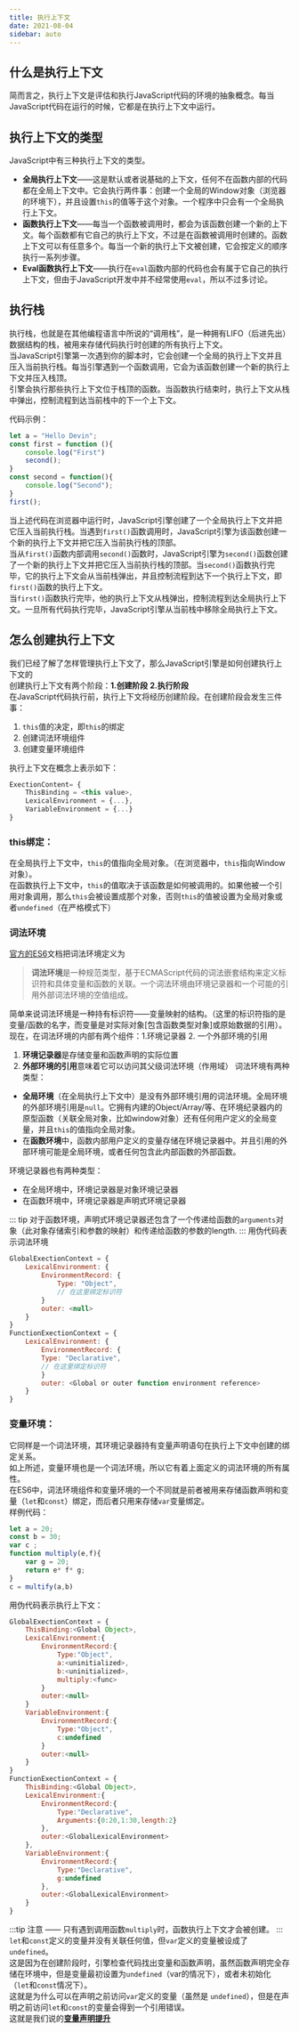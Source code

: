 ```yaml
---
title: 执行上下文
date: 2021-08-04
sidebar: auto
---
```

## 什么是执行上下文
简而言之，执行上下文是评估和执行JavaScript代码的环境的抽象概念。每当JavaScript代码在运行的时候，它都是在执行上下文中运行。

## 执行上下文的类型
JavaScript中有三种执行上下文的类型。
- **全局执行上下文**——这是默认或者说基础的上下文，任何不在函数内部的代码都在全局上下文中。它会执行两件事：创建一个全局的Window对象（浏览器的环境下），并且设置`this`的值等于这个对象。一个程序中只会有一个全局执行上下文。
- **函数执行上下文**——每当一个函数被调用时，都会为该函数创建一个新的上下文。每个函数都有它自己的执行上下文，不过是在函数被调用时创建的。函数上下文可以有任意多个。每当一个新的执行上下文被创建，它会按定义的顺序执行一系列步骤。
- **Eval函数执行上下文**——执行在`eval`函数内部的代码也会有属于它自己的执行上下文，但由于JavaScript开发中并不经常使用`eval`，所以不过多讨论。
  
## 执行栈
执行栈，也就是在其他编程语言中所说的“调用栈”，是一种拥有LIFO（后进先出）数据结构的栈，被用来存储代码执行时创建的所有执行上下文。</br>
当JavaScript引擎第一次遇到你的脚本时，它会创建一个全局的执行上下文并且压入当前执行栈。每当引擎遇到一个函数调用，它会为该函数创建一个新的执行上下文并压入栈顶。</br>
引擎会执行那些执行上下文位于栈顶的函数。当函数执行结束时，执行上下文从栈中弹出，控制流程到达当前栈中的下一个上下文。

代码示例：
```javascript
let a = "Hello Devin";
const first = function (){
    console.log("First")
    second();
}
const second = function(){
    console.log("Second");
}
first();
```
当上述代码在浏览器中运行时，JavaScript引擎创建了一个全局执行上下文并把它压入当前执行栈。当遇到`first()`函数调用时，JavaScript引擎为该函数创建一个新的执行上下文并把它压入当前执行栈的顶部。</br>
当从`first()`函数内部调用`second()`函数时，JavaScript引擎为`second()`函数创建了一个新的执行上下文并把它压入当前执行栈的顶部。当`second()`函数执行完毕，它的执行上下文会从当前栈弹出，并且控制流程到达下一个执行上下文，即`first()`函数的执行上下文。</br>
当`first()`函数执行完毕，他的执行上下文从栈弹出，控制流程到达全局执行上下文。一旦所有代码执行完毕，JavaScript引擎从当前栈中移除全局执行上下文。

## 怎么创建执行上下文
我们已经了解了怎样管理执行上下文了，那么JavaScript引擎是如何创建执行上下文的</br>
创建执行上下文有两个阶段：**1.创建阶段** **2.执行阶段**</br>
在JavaScript代码执行前，执行上下文将经历创建阶段。在创建阶段会发生三件事：
1. `this`值的决定，即`this`的绑定
2. 创建词法环境组件
3. 创建变量环境组件
   
执行上下文在概念上表示如下：
```javascript
ExectionContent= {
    ThisBinding = <this value>,
    LexicalEnvironment = {...},
    VariableEnvironment = {...}
}
```
 ### this绑定：
 在全局执行上下文中，`this`的值指向全局对象。（在浏览器中，`this`指向Window对象）。</br>
 在函数执行上下文中，`this`的值取决于该函数是如何被调用的。如果他被一个引用对象调用，那么`this`会被设置成那个对象，否则`this`的值被设置为全局对象或者`undefined`（在严格模式下）

 ### 词法环境
 [官方的ES6](https://262.ecma-international.org/6.0/)文档把词法环境定义为
 > **词法环境**是一种规范类型，基于ECMAScript代码的词法嵌套结构来定义标识符和具体变量和函数的关联。一个词法环境由环境记录器和一个可能的引用外部词法环境的空值组成。

简单来说词法环境是一种持有标识符——变量映射的结构。（这里的标识符指的是变量/函数的名字，而变量是对实际对象[包含函数类型对象]或原始数据的引用）。</br>
现在，在词法环境的内部有两个组件：1.环境记录器 2. 一个外部环境的引用 </br>
1. **环境记录器**是存储变量和函数声明的实际位置
2. **外部环境的引用**意味着它可以访问其父级词法环境（作用域）
词法环境有两种类型：</br>
- **全局环境**（在全局执行上下文中）是没有外部环境引用的词法环境。全局环境的外部环境引用是`null`。它拥有内建的Object/Array/等、在环境纪录器内的原型函数（关联全局对象，比如window对象）还有任何用户定义的全局变量，并且`this`的值指向全局对象。
- 在**函数环境**中，函数内部用户定义的变量存储在环境记录器中。并且引用的外部环境可能是全局环境，或者任何包含此内部函数的外部函数。

环境记录器也有两种类型：</br>
- 在全局环境中，环境记录器是对象环境记录器
- 在函数环境中，环境记录器是声明式环境记录器

::: tip
对于函数环境，声明式环境记录器还包含了一个传递给函数的`arguments`对象（此对象存储索引和参数的映射）和传递给函数的参数的length.
:::
用伪代码表示词法环境
```javascript
GlobalExectionContext = {
    LexicalEnvironment: {
        EnvironmentRecord: {
            Type: "Object",
            // 在这里绑定标识符
        }
        outer: <null>
    }
}
FunctionExectionContext = {
    LexicalEnvironment: {
        EnvironmentRecord: {
        Type: "Declarative",
        // 在这里绑定标识符
        }
        outer: <Global or outer function environment reference>
    }
}
```
### 变量环境：
它同样是一个词法环境，其环境记录器持有变量声明语句在执行上下文中创建的绑定关系。</br>
如上所述，变量环境也是一个词法环境，所以它有着上面定义的词法环境的所有属性。</br>
在ES6中，词法环境组件和变量环境的一个不同就是前者被用来存储函数声明和变量（`let`和`const`）绑定，而后者只用来存储`var`变量绑定。</br>
样例代码：
```javascript
let a = 20;
const b = 30;
var c ;
function multiply(e,f){
    var g = 20;
    return e* f* g;
}
c = multify(a,b)
```
用伪代码表示执行上下文：
```javascript 
GlobalExectionContext = {
    ThisBinding:<Global Object>,
    LexicalEnvironment:{
        EnvironmentRecord:{
            Type:"Object",
            a:<uninitialized>,
            b:<uninitialized>,
            multiply:<func>
        }
        outer:<null>
    }
    VariableEnvironment:{
        EnvironmentRecord:{
            Type:"Object",
            c:undefined
        }
        outer:<null>
    }
}
FunctionExectionContext = {
    ThisBinding:<Global Object>,
    LexicalEnvironment:{
        EnvironmentRecord:{
            Type:"Declarative",
            Arguments:{0:20,1:30,length:2}
        },
        outer:<GlobalLexicalEnvironment>
    },
    VariableEnvironment:{
        EnvironmentRecord:{
            Type:"Declarative",
            g:undefined
        },
        outer:<GlobalLexicalEnvironment>
    }
}

```
:::tip
注意 —— 只有遇到调用函数`multiply`时，函数执行上下文才会被创建。
:::
`let`和`const`定义的变量并没有关联任何值，但`var`定义的变量被设成了`undefined`。</br>
这是因为在创建阶段时，引擎检查代码找出变量和函数声明，虽然函数声明完全存储在环境中，但是变量最初设置为`undefined`（var的情况下），或者未初始化（`let`和`const`情况下）。</br>
这就是为什么可以在声明之前访问`var`定义的变量（虽然是 `undefined`），但是在声明之前访问`let`和`const`的变量会得到一个引用错误。</br>
这就是我们说的[**变量声明提升**](./declaration.md) 